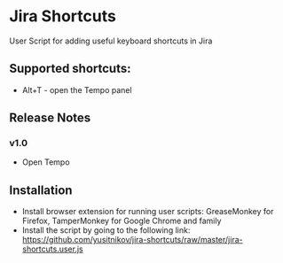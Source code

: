 # Jira Shortcuts
User Script for adding useful keyboard shortcuts in Jira

## Supported shortcuts:
- Alt+T - open the Tempo panel

## Release Notes

### v1.0
- Open Tempo

## Installation
- Install browser extension for running user scripts: GreaseMonkey for Firefox, TamperMonkey for Google Chrome and family
- Install the script by going to the following link: https://github.com/yusitnikov/jira-shortcuts/raw/master/jira-shortcuts.user.js
